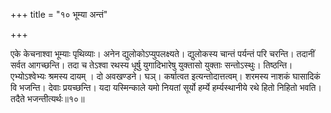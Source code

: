 +++
title = "१० भूम्या अन्तं"

+++

एके केचनाश्वा भूम्याः पृथिव्याः। अनेन द्युलोकोऽप्युपलक्ष्यते। द्युलोकस्य चान्तं पर्यन्तं परि चरन्ति। तदानीं सर्वत आगच्छन्ति। तदा च तेऽश्वा रथस्य धूर्षु युगादिभारेषु युक्तासो युक्ताः सन्तोऽस्थुः। तिष्ठन्ति। एभ्योऽश्वेभ्यः श्रमस्य दायम् । दो अवखण्डने। घञ्। कर्षात्वत इत्यन्तोदात्तत्वम्। शरमस्य नाशकं घासादिकं वि भजन्ति। देवाः प्रयच्छन्ति। यदा यस्मिन्काले यमो नियतां सूर्यो हर्म्ये हर्म्यस्थानीये रथे हितो निहितो भवति। तदैते भजन्तीत्यर्थः॥१०॥